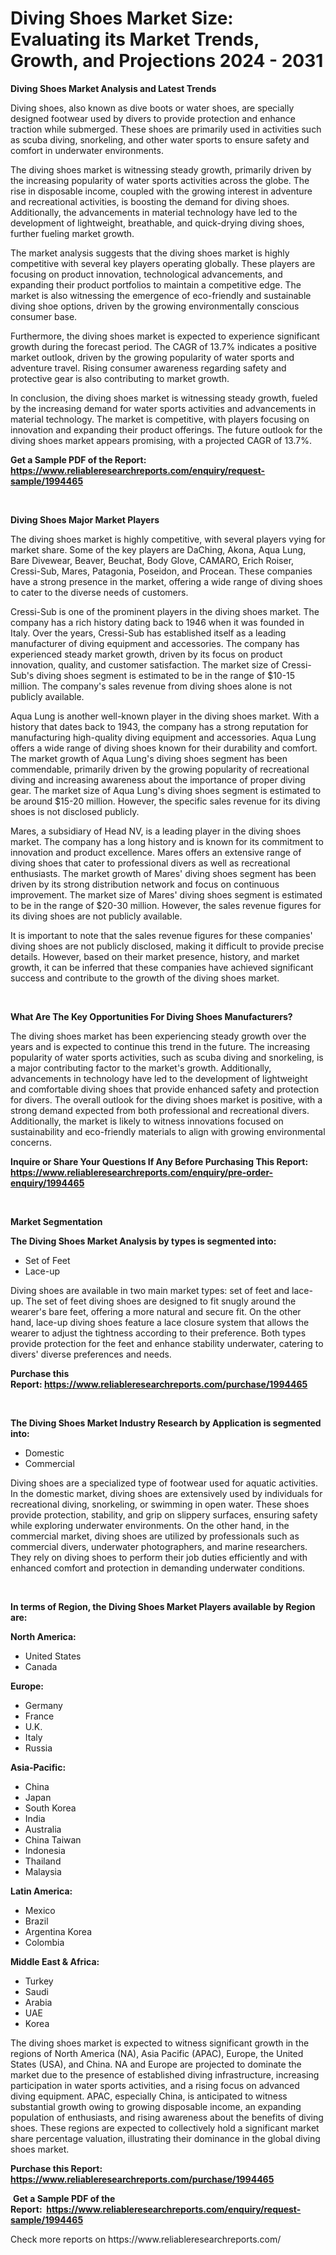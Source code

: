 <p><h1>Diving Shoes Market Size: Evaluating its Market Trends, Growth, and Projections 2024 - 2031</h1></p><p><strong>Diving Shoes Market Analysis and Latest Trends</strong></p>
<p><p>Diving shoes, also known as dive boots or water shoes, are specially designed footwear used by divers to provide protection and enhance traction while submerged. These shoes are primarily used in activities such as scuba diving, snorkeling, and other water sports to ensure safety and comfort in underwater environments. </p><p>The diving shoes market is witnessing steady growth, primarily driven by the increasing popularity of water sports activities across the globe. The rise in disposable income, coupled with the growing interest in adventure and recreational activities, is boosting the demand for diving shoes. Additionally, the advancements in material technology have led to the development of lightweight, breathable, and quick-drying diving shoes, further fueling market growth.</p><p>The market analysis suggests that the diving shoes market is highly competitive with several key players operating globally. These players are focusing on product innovation, technological advancements, and expanding their product portfolios to maintain a competitive edge. The market is also witnessing the emergence of eco-friendly and sustainable diving shoe options, driven by the growing environmentally conscious consumer base.</p><p>Furthermore, the diving shoes market is expected to experience significant growth during the forecast period. The CAGR of 13.7% indicates a positive market outlook, driven by the growing popularity of water sports and adventure travel. Rising consumer awareness regarding safety and protective gear is also contributing to market growth.</p><p>In conclusion, the diving shoes market is witnessing steady growth, fueled by the increasing demand for water sports activities and advancements in material technology. The market is competitive, with players focusing on innovation and expanding their product offerings. The future outlook for the diving shoes market appears promising, with a projected CAGR of 13.7%.</p></p>
<p><strong>Get a Sample PDF of the Report:&nbsp; <a href="https://www.reliableresearchreports.com/enquiry/request-sample/1994465">https://www.reliableresearchreports.com/enquiry/request-sample/1994465</a></strong></p>
<p>&nbsp;</p>
<p><strong>Diving Shoes Major Market Players</strong></p>
<p><p>The diving shoes market is highly competitive, with several players vying for market share. Some of the key players are DaChing, Akona, Aqua Lung, Bare Divewear, Beaver, Beuchat, Body Glove, CAMARO, Erich Roiser, Cressi-Sub, Mares, Patagonia, Poseidon, and Procean. These companies have a strong presence in the market, offering a wide range of diving shoes to cater to the diverse needs of customers.</p><p>Cressi-Sub is one of the prominent players in the diving shoes market. The company has a rich history dating back to 1946 when it was founded in Italy. Over the years, Cressi-Sub has established itself as a leading manufacturer of diving equipment and accessories. The company has experienced steady market growth, driven by its focus on product innovation, quality, and customer satisfaction. The market size of Cressi-Sub's diving shoes segment is estimated to be in the range of $10-15 million. The company's sales revenue from diving shoes alone is not publicly available.</p><p>Aqua Lung is another well-known player in the diving shoes market. With a history that dates back to 1943, the company has a strong reputation for manufacturing high-quality diving equipment and accessories. Aqua Lung offers a wide range of diving shoes known for their durability and comfort. The market growth of Aqua Lung's diving shoes segment has been commendable, primarily driven by the growing popularity of recreational diving and increasing awareness about the importance of proper diving gear. The market size of Aqua Lung's diving shoes segment is estimated to be around $15-20 million. However, the specific sales revenue for its diving shoes is not disclosed publicly.</p><p>Mares, a subsidiary of Head NV, is a leading player in the diving shoes market. The company has a long history and is known for its commitment to innovation and product excellence. Mares offers an extensive range of diving shoes that cater to professional divers as well as recreational enthusiasts. The market growth of Mares' diving shoes segment has been driven by its strong distribution network and focus on continuous improvement. The market size of Mares' diving shoes segment is estimated to be in the range of $20-30 million. However, the sales revenue figures for its diving shoes are not publicly available.</p><p>It is important to note that the sales revenue figures for these companies' diving shoes are not publicly disclosed, making it difficult to provide precise details. However, based on their market presence, history, and market growth, it can be inferred that these companies have achieved significant success and contribute to the growth of the diving shoes market.</p></p>
<p>&nbsp;</p>
<p><strong>What Are The Key Opportunities For Diving Shoes Manufacturers?</strong></p>
<p><p>The diving shoes market has been experiencing steady growth over the years and is expected to continue this trend in the future. The increasing popularity of water sports activities, such as scuba diving and snorkeling, is a major contributing factor to the market's growth. Additionally, advancements in technology have led to the development of lightweight and comfortable diving shoes that provide enhanced safety and protection for divers. The overall outlook for the diving shoes market is positive, with a strong demand expected from both professional and recreational divers. Additionally, the market is likely to witness innovations focused on sustainability and eco-friendly materials to align with growing environmental concerns.</p></p>
<p><strong>Inquire or Share Your Questions If Any Before Purchasing This Report: <a href="https://www.reliableresearchreports.com/enquiry/pre-order-enquiry/1994465">https://www.reliableresearchreports.com/enquiry/pre-order-enquiry/1994465</a></strong></p>
<p>&nbsp;</p>
<p><strong>Market Segmentation</strong></p>
<p><strong>The Diving Shoes Market Analysis by types is segmented into:</strong></p>
<p><ul><li>Set of Feet</li><li>Lace-up</li></ul></p>
<p><p>Diving shoes are available in two main market types: set of feet and lace-up. The set of feet diving shoes are designed to fit snugly around the wearer's bare feet, offering a more natural and secure fit. On the other hand, lace-up diving shoes feature a lace closure system that allows the wearer to adjust the tightness according to their preference. Both types provide protection for the feet and enhance stability underwater, catering to divers' diverse preferences and needs.</p></p>
<p><strong>Purchase this Report:&nbsp;<a href="https://www.reliableresearchreports.com/purchase/1994465">https://www.reliableresearchreports.com/purchase/1994465</a></strong></p>
<p>&nbsp;</p>
<p><strong>The Diving Shoes Market Industry Research by Application is segmented into:</strong></p>
<p><ul><li>Domestic</li><li>Commercial</li></ul></p>
<p><p>Diving shoes are a specialized type of footwear used for aquatic activities. In the domestic market, diving shoes are extensively used by individuals for recreational diving, snorkeling, or swimming in open water. These shoes provide protection, stability, and grip on slippery surfaces, ensuring safety while exploring underwater environments. On the other hand, in the commercial market, diving shoes are utilized by professionals such as commercial divers, underwater photographers, and marine researchers. They rely on diving shoes to perform their job duties efficiently and with enhanced comfort and protection in demanding underwater conditions.</p></p>
<p>&nbsp;</p>
<p><strong>In terms of Region, the Diving Shoes Market Players available by Region are:</strong></p>
<p>
    <p> <strong> North America: </strong>
        <ul>
            <li>United States</li>
            <li>Canada</li>
        </ul>
        </p> 
    <p> <strong> Europe: </strong>
        <ul>
            <li>Germany</li>
            <li>France</li>
            <li>U.K.</li>
            <li>Italy</li>
            <li>Russia</li>
        </ul>
        </p> 
    <p> <strong> Asia-Pacific: </strong>
        <ul>
            <li>China</li>
            <li>Japan</li>
            <li>South Korea</li>
            <li>India</li>
            <li>Australia</li>
            <li>China Taiwan</li>
            <li>Indonesia</li>
            <li>Thailand</li>
            <li>Malaysia</li>
        </ul>
        </p> 
    <p> <strong> Latin America: </strong>
        <ul>
            <li>Mexico</li>
            <li>Brazil</li>
            <li>Argentina Korea</li>
            <li>Colombia</li>
        </ul>
        </p> 
    <p> <strong> Middle East & Africa: </strong>
        <ul>
            <li>Turkey</li>
            <li>Saudi</li>
            <li>Arabia</li>
            <li>UAE</li>
            <li>Korea</li>
        </ul>
    </p>
    </p>
<p><p>The diving shoes market is expected to witness significant growth in the regions of North America (NA), Asia Pacific (APAC), Europe, the United States (USA), and China. NA and Europe are projected to dominate the market due to the presence of established diving infrastructure, increasing participation in water sports activities, and a rising focus on advanced diving equipment. APAC, especially China, is anticipated to witness substantial growth owing to growing disposable income, an expanding population of enthusiasts, and rising awareness about the benefits of diving shoes. These regions are expected to collectively hold a significant market share percentage valuation, illustrating their dominance in the global diving shoes market.</p></p>
<p><strong>Purchase this Report: <a href="https://www.reliableresearchreports.com/purchase/1994465">https://www.reliableresearchreports.com/purchase/1994465</a></strong></p>
<p>&nbsp;<strong>Get a Sample PDF of the Report:&nbsp;&nbsp;<a href="https://www.reliableresearchreports.com/enquiry/request-sample/1994465">https://www.reliableresearchreports.com/enquiry/request-sample/1994465</a></strong></p>
<p><strong></strong></p>
<p>Check more reports on https://www.reliableresearchreports.com/</p>